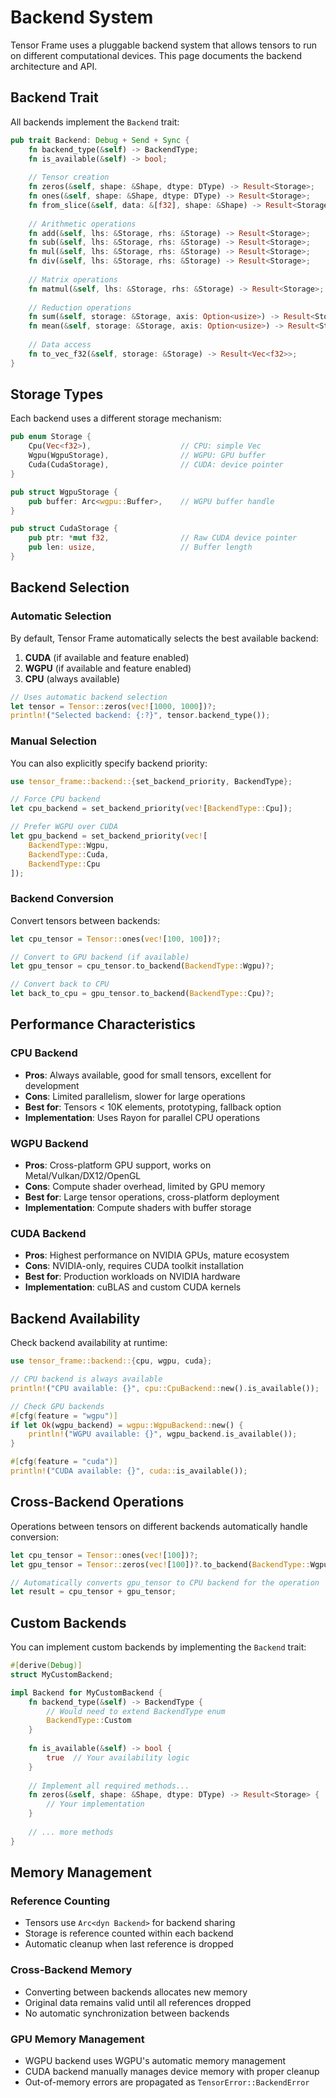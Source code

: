 # Backend System

Tensor Frame uses a pluggable backend system that allows tensors to run on different computational devices. This page documents the backend architecture and API.

## Backend Trait

All backends implement the `Backend` trait:

```rust
pub trait Backend: Debug + Send + Sync {
    fn backend_type(&self) -> BackendType;
    fn is_available(&self) -> bool;
    
    // Tensor creation
    fn zeros(&self, shape: &Shape, dtype: DType) -> Result<Storage>;
    fn ones(&self, shape: &Shape, dtype: DType) -> Result<Storage>;
    fn from_slice(&self, data: &[f32], shape: &Shape) -> Result<Storage>;
    
    // Arithmetic operations
    fn add(&self, lhs: &Storage, rhs: &Storage) -> Result<Storage>;
    fn sub(&self, lhs: &Storage, rhs: &Storage) -> Result<Storage>;
    fn mul(&self, lhs: &Storage, rhs: &Storage) -> Result<Storage>;
    fn div(&self, lhs: &Storage, rhs: &Storage) -> Result<Storage>;
    
    // Matrix operations
    fn matmul(&self, lhs: &Storage, rhs: &Storage) -> Result<Storage>;
    
    // Reduction operations
    fn sum(&self, storage: &Storage, axis: Option<usize>) -> Result<Storage>;
    fn mean(&self, storage: &Storage, axis: Option<usize>) -> Result<Storage>;
    
    // Data access
    fn to_vec_f32(&self, storage: &Storage) -> Result<Vec<f32>>;
}
```

## Storage Types

Each backend uses a different storage mechanism:

```rust
pub enum Storage {
    Cpu(Vec<f32>),                    // CPU: simple Vec
    Wgpu(WgpuStorage),                // WGPU: GPU buffer
    Cuda(CudaStorage),                // CUDA: device pointer
}

pub struct WgpuStorage {
    pub buffer: Arc<wgpu::Buffer>,    // WGPU buffer handle
}

pub struct CudaStorage {
    pub ptr: *mut f32,                // Raw CUDA device pointer
    pub len: usize,                   // Buffer length
}
```

## Backend Selection

### Automatic Selection

By default, Tensor Frame automatically selects the best available backend:

1. **CUDA** (if available and feature enabled)
2. **WGPU** (if available and feature enabled)  
3. **CPU** (always available)

```rust
// Uses automatic backend selection
let tensor = Tensor::zeros(vec![1000, 1000])?;
println!("Selected backend: {:?}", tensor.backend_type());
```

### Manual Selection

You can also explicitly specify backend priority:

```rust
use tensor_frame::backend::{set_backend_priority, BackendType};

// Force CPU backend
let cpu_backend = set_backend_priority(vec![BackendType::Cpu]);

// Prefer WGPU over CUDA
let gpu_backend = set_backend_priority(vec![
    BackendType::Wgpu,
    BackendType::Cuda, 
    BackendType::Cpu
]);
```

### Backend Conversion

Convert tensors between backends:

```rust
let cpu_tensor = Tensor::ones(vec![100, 100])?;

// Convert to GPU backend (if available)
let gpu_tensor = cpu_tensor.to_backend(BackendType::Wgpu)?;

// Convert back to CPU
let back_to_cpu = gpu_tensor.to_backend(BackendType::Cpu)?;
```

## Performance Characteristics

### CPU Backend
- **Pros**: Always available, good for small tensors, excellent for development
- **Cons**: Limited parallelism, slower for large operations
- **Best for**: Tensors < 10K elements, prototyping, fallback option
- **Implementation**: Uses Rayon for parallel CPU operations

### WGPU Backend  
- **Pros**: Cross-platform GPU support, works on Metal/Vulkan/DX12/OpenGL
- **Cons**: Compute shader overhead, limited by GPU memory
- **Best for**: Large tensor operations, cross-platform deployment
- **Implementation**: Compute shaders with buffer storage

### CUDA Backend
- **Pros**: Highest performance on NVIDIA GPUs, mature ecosystem
- **Cons**: NVIDIA-only, requires CUDA toolkit installation
- **Best for**: Production workloads on NVIDIA hardware
- **Implementation**: cuBLAS and custom CUDA kernels

## Backend Availability

Check backend availability at runtime:

```rust
use tensor_frame::backend::{cpu, wgpu, cuda};

// CPU backend is always available
println!("CPU available: {}", cpu::CpuBackend::new().is_available());

// Check GPU backends
#[cfg(feature = "wgpu")]
if let Ok(wgpu_backend) = wgpu::WgpuBackend::new() {
    println!("WGPU available: {}", wgpu_backend.is_available());
}

#[cfg(feature = "cuda")]
println!("CUDA available: {}", cuda::is_available());
```

## Cross-Backend Operations

Operations between tensors on different backends automatically handle conversion:

```rust
let cpu_tensor = Tensor::ones(vec![100])?;
let gpu_tensor = Tensor::zeros(vec![100])?.to_backend(BackendType::Wgpu)?;

// Automatically converts gpu_tensor to CPU backend for the operation
let result = cpu_tensor + gpu_tensor;  
```

## Custom Backends

You can implement custom backends by implementing the `Backend` trait:

```rust
#[derive(Debug)]
struct MyCustomBackend;

impl Backend for MyCustomBackend {
    fn backend_type(&self) -> BackendType {
        // Would need to extend BackendType enum
        BackendType::Custom
    }
    
    fn is_available(&self) -> bool {
        true  // Your availability logic
    }
    
    // Implement all required methods...
    fn zeros(&self, shape: &Shape, dtype: DType) -> Result<Storage> {
        // Your implementation
    }
    
    // ... more methods
}
```

## Memory Management

### Reference Counting
- Tensors use `Arc<dyn Backend>` for backend sharing
- Storage is reference counted within each backend
- Automatic cleanup when last reference is dropped

### Cross-Backend Memory
- Converting between backends allocates new memory
- Original data remains valid until all references dropped
- No automatic synchronization between backends

### GPU Memory Management
- WGPU backend uses WGPU's automatic memory management
- CUDA backend manually manages device memory with proper cleanup
- Out-of-memory errors are propagated as `TensorError::BackendError`